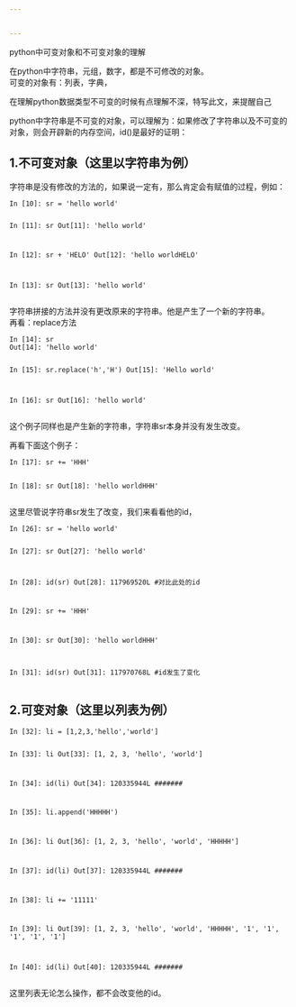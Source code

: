 ```yaml
---


---
```


<p>python中可变对象和不可变对象的理解</p>
<p>在python中字符串，元组，数字，都是不可修改的对象。<br>
可变的对象有：列表，字典，</p>
<p>在理解python数据类型不可变的时候有点理解不深，特写此文，来提醒自己</p>
<p>python中字符串是不可变的对象，可以理解为：如果修改了字符串以及不可变的对象，则会开辟新的内存空间，id()是最好的证明：</p>
<h2 id="不可变对象（这里以字符串为例）">1.不可变对象（这里以字符串为例）</h2>
<p>字符串是没有修改的方法的，如果说一定有，那么肯定会有赋值的过程，例如：</p>
<pre><code>In [10]: sr = 'hello world'

In [11]: sr
Out[11]: 'hello world'

In [12]: sr + 'HELO'
Out[12]: 'hello worldHELO'

In [13]: sr
Out[13]: 'hello world'
</code></pre>
<p>字符串拼接的方法并没有更改原来的字符串。他是产生了一个新的字符串。<br>
再看：replace方法</p>
<pre><code>In [14]: sr
Out[14]: 'hello world'

In [15]: sr.replace('h','H')
Out[15]: 'Hello world'

In [16]: sr
Out[16]: 'hello world'
</code></pre>
<p>这个例子同样也是产生新的字符串，字符串sr本身并没有发生改变。</p>
<p>再看下面这个例子：</p>
<pre><code>In [17]: sr += 'HHH'

In [18]: sr
Out[18]: 'hello worldHHH'
</code></pre>
<p>这里尽管说字符串sr发生了改变，我们来看看他的id，</p>
<pre><code>In [26]: sr = 'hello world'

In [27]: sr
Out[27]: 'hello world'

In [28]: id(sr)
Out[28]: 117969520L     #对比此处的id

In [29]: sr += 'HHH'

In [30]: sr
Out[30]: 'hello worldHHH'

In [31]: id(sr)
Out[31]: 117970768L     #id发生了变化
</code></pre>
<h2 id="可变对象（这里以列表为例）">2.可变对象（这里以列表为例）</h2>
<pre><code>In [32]: li = [1,2,3,'hello','world']

In [33]: li
Out[33]: [1, 2, 3, 'hello', 'world']

In [34]: id(li)
Out[34]: 120335944L         #######

In [35]: li.append('HHHHH')

In [36]: li
Out[36]: [1, 2, 3, 'hello', 'world', 'HHHHH']

In [37]: id(li)
Out[37]: 120335944L         #######

In [38]: li += '11111'

In [39]: li
Out[39]: [1, 2, 3, 'hello', 'world', 'HHHHH', '1', '1', '1', '1', '1']

In [40]: id(li)
Out[40]: 120335944L         #######
</code></pre>
<p>这里列表无论怎么操作，都不会改变他的id。</p>

